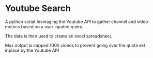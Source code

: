 # Youtube Search

A python script leveraging the Youtube API to gather channel and video metrics based on a user inputed query. 

The data is then used to create an excel spreadsheet.

Max output is capped 1000 videos to prevent going over the quota set inplace by the Youtube API
